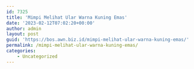 ```yaml
---
id: 7325
title: 'Mimpi Melihat Ular Warna Kuning Emas'
date: '2023-02-12T07:02:20+00:00'
author: admin
layout: post
guid: 'https://bos.awn.biz.id/mimpi-melihat-ular-warna-kuning-emas/'
permalink: /mimpi-melihat-ular-warna-kuning-emas/
categories:
    - Uncategorized
---
```


